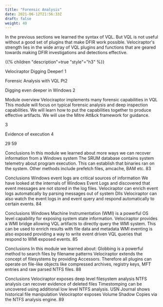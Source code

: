 ```yaml
---
title: "Forensic Analysis"
date: 2021-06-12T21:56:33Z
draft: false
weight: 40
---
```


In the previous sections we learned the syntax of VQL. But VQL is not
useful without a good set of plugins that make DFIR work
possible. Velociraptor's strength lies in the wide array of VQL
plugins and functions that are geared towards making DFIR
investigations and detections effective.

{{% children "description"=true "style"="h3" %}}


Velociraptor
Digging Deeper!
1

Forensic Analysis with VQL Pt2

Digging even deeper in Windows
2

Module overview
Velociraptor implements many forensic capabilities in VQL
This module will focus on typical forensic analysis and deep inspection capabilities. We will learn how to put the capabilities together to produce effective artifacts.
We will use the Mitre Att&ck framework for guidance.


3

Evidence of execution
4


29
59

Conclusions
In this module we learned about more ways we can recover information from a Windows system
The SRUM database contains system telemetry about program execution. This can establish that binaries ran on the system.
Other methods include prefetch files, amcache, BAM etc.
83

Conclusions
Windows event logs are critical sources of information
We have looked at the internals of Windows Event Logs and discovered that event messages are not stored in the log files.
Velociraptor can enrich event logs automatically by parsing messages out of system Dlls
Velociraptor can also watch the event logs in and event query and respond automatically to certain events.
84

Conclusions
Windows Machine Instrumentation (WMI) is a powerful OS level capability for exposing system state information.
Velociraptor provides a WMI bridge allowing VQL artifacts to directly query the WMI system.
This can be used to enrich results with file data and metadata
WMI eventing is also exposed providing a way to write event driven VQL queries that respond to WMI exposed events.
85



Conclusions
In this module we learned about:
Globbing is a powerful method to search files by filename patterns
Velociraptor extends the concept of filesystems by providing Accessors. Therefore all plugins can operate on file-like objects like compressed archives, registry keys, MFT entries and raw parsed NTFS files.
88

Conclusions
Velociraptor exposes deep level filesystem analysis
NTFS analysis can recover evidence of deleted files
Timestomping can be uncovered using additional low level NTFS analysis.
USN Journal shows historical file manipulation
Velociraptor exposes Volume Shadow Copies via the NTFS analysis engine.
89
